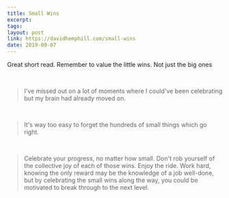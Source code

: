 ```yaml
---
title: Small Wins
excerpt: 
tags: 
layout: post
link: https://davidhemphill.com/small-wins
date: 2019-09-07
---
```


Great short read. Remember to value the little wins. Not just the big ones

​

> I've missed out on a lot of moments where I could've been celebrating but my brain had already moved on.

​

> It's way too easy to forget the hundreds of small things which go right.

​

> Celebrate your progress, no matter how small. Don't rob yourself of the collective joy of each of those wins. Enjoy the ride. Work hard, knowing the only reward may be the knowledge of a job well-done, but by celebrating the small wins along the way, you could be motivated to break through to the next level.

​
